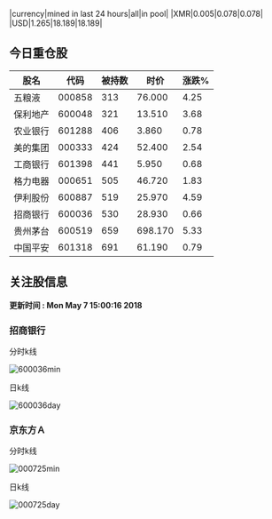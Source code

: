 |currency|mined in last 24 hours|all|in pool|
|XMR|0.005|0.078|0.078|
|USD|1.265|18.189|18.189|

## 今日重仓股 

|股名|代码|被持数|时价|涨跌%|
|---|---|---|---|---|
|五粮液|000858|313|76.000|4.25|
|保利地产|600048|321|13.510|3.68|
|农业银行|601288|406|3.860|0.78|
|美的集团|000333|424|52.400|2.54|
|工商银行|601398|441|5.950|0.68|
|格力电器|000651|505|46.720|1.83|
|伊利股份|600887|519|25.970|4.59|
|招商银行|600036|530|28.930|0.66|
|贵州茅台|600519|659|698.170|5.33|
|中国平安|601318|691|61.190|0.79|

## 关注股信息
**更新时间 : Mon May  7 15:00:16 2018**
### 招商银行 
分时k线

![600036min](http://image.sinajs.cn/newchart/min/n/sh600036.gif)

日k线

![600036day](http://image.sinajs.cn/newchart/daily/n/sh600036.gif)

### 京东方Ａ 
分时k线

![000725min](http://image.sinajs.cn/newchart/min/n/sz000725.gif)

日k线

![000725day](http://image.sinajs.cn/newchart/daily/n/sz000725.gif)
